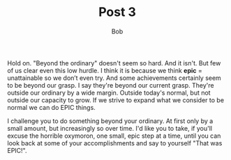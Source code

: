 ﻿---
title: Post 3
author: Bob
pubDate: 2023-03-03
category: Nutrition
description: this is a short description of the post which can be used in the card.
tags:
  - eating
  - carbs
  - nutrition
  - OFM
draft: false
---
Hold on. "Beyond the ordinary" doesn't seem so hard. And it isn't. But few of us clear even this low hurdle. I think it is because we think **epic** = unattainable so we don’t even try. And some achievements certainly seem to be beyond our grasp. I say they're beyond our current grasp. They're outside our ordinary by a wide margin. Outside today's normal, but not outside our capacity to grow. If we strive to expand what we consider to be normal we can do EPIC things.


I challenge you to do something beyond your ordinary. At first only by a small amount, but increasingly so over time. I'd like you to take, if you'll excuse the horrible oxymoron, one small, epic step at a time, until you can look back at some of your accomplishments and say to yourself "That was EPIC!".